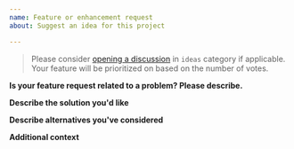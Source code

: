 ```yaml
---
name: Feature or enhancement request
about: Suggest an idea for this project

---
```


> Please consider [opening a discussion](https://github.com/ankitpokhrel/jira-cli/discussions/categories/ideas) in `ideas` category if applicable. Your feature will be prioritized on based on the number of votes.  

**Is your feature request related to a problem? Please describe.**
<!--- A clear and concise description of what the problem is. --->

**Describe the solution you'd like**
<!--- A clear and concise description of what you want to happen. --->

**Describe alternatives you've considered**
<!--- A clear and concise description of any alternative solutions or features you've considered. --->

**Additional context**
<!--- Add any other context or screenshots about the feature request here. --->
